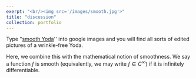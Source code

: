 ```yaml
---
exerpt: "<br/><img src='/images/smooth.jpg'>"
title: "discussion"
collection: portfolio
---
```

Type "[smooth Yoda](https://knowyourmeme.com/memes/smooth-yoda)'' into google
images and you will find all sorts of edited pictures of a wrinkle-free Yoda.

Here, we combine this with the mathematical notion of smoothness. We say a
function $f$ is smooth (equivalently, we may write $f \in C^\infty$) if it is
infinitely differentiable.

